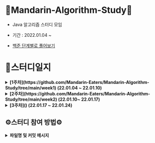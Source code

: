 # 🍊Mandarin-Algorithm-Study🍊

- Java 알고리즘 스터디 모임

- 기간 : 2022.01.04 ~

- [백준 단계별로 풀어보기](https://www.acmicpc.net/step)

# 📗스터디일지

<details markdown="1">
<summary><strong>[1주차](https://github.com/Mandarin-Eaters/Mandarin-Algorithm-Study/tree/main/week1) (22.01.04 ~ 22.01.10)</strong></summary>

<br/>

|            날짜              |    번호 |      내용           |   회고록       |
| :-----------------------------: |:-----------------------------: |:-----------------------------: |:-----------------------------:
| 2022.01.10  |   [15552번](https://www.acmicpc.net/problem/15552) |빠른 A+B | [week 1](https://github.com/Mandarin-Eaters/Mandarin-Algorithm-Study/blob/main/week1/week1.md)|

</details>

<details markdown="1">
<summary><strong>[2주차](https://github.com/Mandarin-Eaters/Mandarin-Algorithm-Study/tree/main/week2) (22.01.10~ 22.01.17)</strong></summary>

<br/>

|            날짜              |    번호 |      내용           |   회고록       |
 | :-----------------------------: |:-----------------------------: |:-----------------------------: |:-----------------------------:
| 2022.01.17  |    [2941번](https://www.acmicpc.net/problem/2941) |크로아티아 알파벳 | [week 2](https://github.com/Mandarin-Eaters/Mandarin-Algorithm-Study/blob/main/week2/week2.md) |
|  |   |    [1316번](https://www.acmicpc.net/problem/1316) |  그룹 단어 체커  ||


</details>

<details markdown="1">
<summary><strong>[3주차]() (22.01.17 ~ 22.01.24)</strong></summary>

<br/>

 |            날짜              |    번호 |      내용           |   회고록       |
 | :-----------------------------: |:-----------------------------: |:-----------------------------: |:-----------------------------:

| 2022.01.24 | ------ |   |------  | [week 3]() |

</details>

## ⚙스터디 참여 방법⚙

<details markdown="1">
<summary><strong>파일명 및 커밋 메시지</strong></summary>

- **매 스터디 전 해당 주 깃허브 폴더에 소스코드를 업로드 한다.**

- 주별 소스코드 업로드 위치 및 양식

    - 파일명 및 커밋 메시지 설정
        - 파일명 : **`boj_”번호”_”이름”.java`**
        - 커밋 메시지: **`code: 백준 “번호”번 문제`**
        
    - N주차 스터디폴더 생성 및 md파일 생성
        - 폴더명 : `week”N”`
        - md 파일명 : `week”N”.md`
        - 커밋 내용 : `Update week”N” markdown file`
        - md에는 문제를 풀면서 어려웠던 점이나 공유하고 싶은 내용을 작성
        
    - 예시사진
        
    ![20220111075321](https://user-images.githubusercontent.com/32264455/149455168-70a3e87f-602c-49df-8fb3-57527c5213e1.png)



- 소스코드 업로드 방식
    
    [Git - 커밋 메시지 컨벤션](https://doublesprogramming.tistory.com/256)
    
    - Commit
        1. fork & clone
        2. 소스코드 작성
        3. fetch *merge 후 Pull Request
        
    - Pull Request
        1. 제목은 `“N”주차 완료`로 한다. 
        2. 내용은 기본적으로 파일명과 동일하게 한다.
        3. 느낀 점이나 공유할 부분은 자유롭게 작성
        
    - 예시사진
    
    ![20220110213655](https://user-images.githubusercontent.com/32264455/149455389-34ec73a0-93ae-42e0-8a66-10b40d1f5a92.png)

</details>
